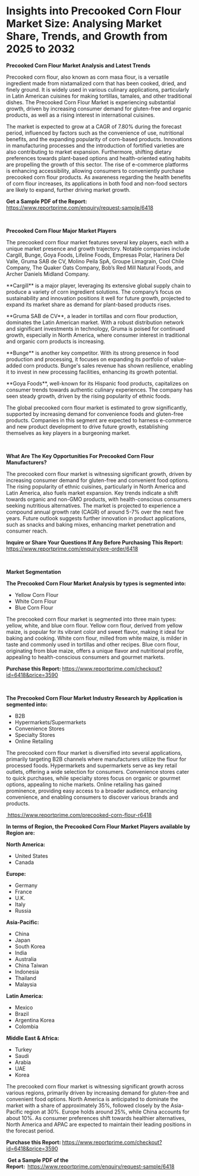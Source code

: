 <p><h1>Insights into Precooked Corn Flour Market Size: Analysing Market Share, Trends, and Growth from 2025 to 2032</h1></p><p><strong>Precooked Corn Flour Market Analysis and Latest Trends</strong></p>
<p><p>Precooked corn flour, also known as corn masa flour, is a versatile ingredient made from nixtamalized corn that has been cooked, dried, and finely ground. It is widely used in various culinary applications, particularly in Latin American cuisines for making tortillas, tamales, and other traditional dishes. The Precooked Corn Flour Market is experiencing substantial growth, driven by increasing consumer demand for gluten-free and organic products, as well as a rising interest in international cuisines. </p><p>The market is expected to grow at a CAGR of 7.80% during the forecast period, influenced by factors such as the convenience of use, nutritional benefits, and the expanding popularity of corn-based products. Innovations in manufacturing processes and the introduction of fortified varieties are also contributing to market expansion. Furthermore, shifting dietary preferences towards plant-based options and health-oriented eating habits are propelling the growth of this sector. The rise of e-commerce platforms is enhancing accessibility, allowing consumers to conveniently purchase precooked corn flour products. As awareness regarding the health benefits of corn flour increases, its applications in both food and non-food sectors are likely to expand, further driving market growth.</p></p>
<p><strong>Get a Sample PDF of the Report:&nbsp;</strong> <a href="https://www.reportprime.com/enquiry/request-sample/6418?utm_campaign=4540&utm_medium=2&utm_source=Github&utm_content=ia&utm_term=15052025&utm_id=precooked-corn-flour">https://www.reportprime.com/enquiry/request-sample/6418</a></p>
<p>&nbsp;</p>
<p><strong>Precooked Corn Flour Major Market Players</strong></p>
<p><p>The precooked corn flour market features several key players, each with a unique market presence and growth trajectory. Notable companies include Cargill, Bunge, Goya Foods, Lifeline Foods, Empresas Polar, Harinera Del Valle, Gruma SAB de CV, Molino Peila SpA, Groupe Limagrain, Cool Chile Company, The Quaker Oats Company, Bob’s Red Mill Natural Foods, and Archer Daniels Midland Company.</p><p>**Cargill** is a major player, leveraging its extensive global supply chain to produce a variety of corn ingredient solutions. The company’s focus on sustainability and innovation positions it well for future growth, projected to expand its market share as demand for plant-based products rises.</p><p>**Gruma SAB de CV**, a leader in tortillas and corn flour production, dominates the Latin American market. With a robust distribution network and significant investments in technology, Gruma is poised for continued growth, especially in North America, where consumer interest in traditional and organic corn products is increasing.</p><p>**Bunge** is another key competitor. With its strong presence in food production and processing, it focuses on expanding its portfolio of value-added corn products. Bunge's sales revenue has shown resilience, enabling it to invest in new processing facilities, enhancing its growth potential.</p><p>**Goya Foods**, well-known for its Hispanic food products, capitalizes on consumer trends towards authentic culinary experiences. The company has seen steady growth, driven by the rising popularity of ethnic foods.</p><p>The global precooked corn flour market is estimated to grow significantly, supported by increasing demand for convenience foods and gluten-free products. Companies in this segment are expected to harness e-commerce and new product development to drive future growth, establishing themselves as key players in a burgeoning market.</p></p>
<p>&nbsp;</p>
<p><strong>What Are The Key Opportunities For Precooked Corn Flour Manufacturers?</strong></p>
<p><p>The precooked corn flour market is witnessing significant growth, driven by increasing consumer demand for gluten-free and convenient food options. The rising popularity of ethnic cuisines, particularly in North America and Latin America, also fuels market expansion. Key trends indicate a shift towards organic and non-GMO products, with health-conscious consumers seeking nutritious alternatives. The market is projected to experience a compound annual growth rate (CAGR) of around 5-7% over the next five years. Future outlook suggests further innovation in product applications, such as snacks and baking mixes, enhancing market penetration and consumer reach.</p></p>
<p><strong>Inquire or Share Your Questions If Any Before Purchasing This Report:</strong> <a href="https://www.reportprime.com/enquiry/pre-order/6418?utm_campaign=4540&utm_medium=2&utm_source=Github&utm_content=ia&utm_term=15052025&utm_id=precooked-corn-flour">https://www.reportprime.com/enquiry/pre-order/6418</a></p>
<p>&nbsp;</p>
<p><strong>Market Segmentation</strong></p>
<p><strong>The Precooked Corn Flour Market Analysis by types is segmented into:</strong></p>
<p><ul><li>Yellow Corn Flour</li><li>White Corn Flour</li><li>Blue Corn Flour</li></ul></p>
<p><p>The precooked corn flour market is segmented into three main types: yellow, white, and blue corn flour. Yellow corn flour, derived from yellow maize, is popular for its vibrant color and sweet flavor, making it ideal for baking and cooking. White corn flour, milled from white maize, is milder in taste and commonly used in tortillas and other recipes. Blue corn flour, originating from blue maize, offers a unique flavor and nutritional profile, appealing to health-conscious consumers and gourmet markets.</p></p>
<p><strong>Purchase this Report:&nbsp;</strong><a href="https://www.reportprime.com/checkout?id=6418&price=3590&utm_campaign=4540&utm_medium=2&utm_source=Github&utm_content=ia&utm_term=15052025&utm_id=precooked-corn-flour">https://www.reportprime.com/checkout?id=6418&price=3590</a></p>
<p>&nbsp;</p>
<p><strong>The Precooked Corn Flour Market Industry Research by Application is segmented into:</strong></p>
<p><ul><li>B2B</li><li>Hypermarkets/Supermarkets</li><li>Convenience Stores</li><li>Specialty Stores</li><li>Online Retailing</li></ul></p>
<p><p>The precooked corn flour market is diversified into several applications, primarily targeting B2B channels where manufacturers utilize the flour for processed foods. Hypermarkets and supermarkets serve as key retail outlets, offering a wide selection for consumers. Convenience stores cater to quick purchases, while specialty stores focus on organic or gourmet options, appealing to niche markets. Online retailing has gained prominence, providing easy access to a broader audience, enhancing convenience, and enabling consumers to discover various brands and products.</p></p>
<p><a href="https://www.reportprime.com/precooked-corn-flour-r6418?utm_campaign=4540&utm_medium=2&utm_source=Github&utm_content=ia&utm_term=15052025&utm_id=precooked-corn-flour">&nbsp;https://www.reportprime.com/precooked-corn-flour-r6418</a></p>
<p><strong>In terms of Region, the Precooked Corn Flour Market Players available by Region are:</strong></p>
<p>
    <p> <strong> North America: </strong>
        <ul>
            <li>United States</li>
            <li>Canada</li>
        </ul>
        </p> 
    <p> <strong> Europe: </strong>
        <ul>
            <li>Germany</li>
            <li>France</li>
            <li>U.K.</li>
            <li>Italy</li>
            <li>Russia</li>
        </ul>
        </p> 
    <p> <strong> Asia-Pacific: </strong>
        <ul>
            <li>China</li>
            <li>Japan</li>
            <li>South Korea</li>
            <li>India</li>
            <li>Australia</li>
            <li>China Taiwan</li>
            <li>Indonesia</li>
            <li>Thailand</li>
            <li>Malaysia</li>
        </ul>
        </p> 
    <p> <strong> Latin America: </strong>
        <ul>
            <li>Mexico</li>
            <li>Brazil</li>
            <li>Argentina Korea</li>
            <li>Colombia</li>
        </ul>
        </p> 
    <p> <strong> Middle East & Africa: </strong>
        <ul>
            <li>Turkey</li>
            <li>Saudi</li>
            <li>Arabia</li>
            <li>UAE</li>
            <li>Korea</li>
        </ul>
    </p>
    </p>
<p><p>The precooked corn flour market is witnessing significant growth across various regions, primarily driven by increasing demand for gluten-free and convenient food options. North America is anticipated to dominate the market with a share of approximately 35%, followed closely by the Asia-Pacific region at 30%. Europe holds around 25%, while China accounts for about 10%. As consumer preferences shift towards healthier alternatives, North America and APAC are expected to maintain their leading positions in the forecast period.</p></p>
<p><strong>Purchase this Report: </strong><a href="https://www.reportprime.com/checkout?id=6418&price=3590&utm_campaign=4540&utm_medium=2&utm_source=Github&utm_content=ia&utm_term=15052025&utm_id=precooked-corn-flour">https://www.reportprime.com/checkout?id=6418&price=3590</a></p>
<p>&nbsp;<strong>Get a Sample PDF of the Report:&nbsp;&nbsp;</strong><a href="https://www.reportprime.com/enquiry/request-sample/6418?utm_campaign=4540&utm_medium=2&utm_source=Github&utm_content=ia&utm_term=15052025&utm_id=precooked-corn-flour">https://www.reportprime.com/enquiry/request-sample/6418</a></p>
<p><strong></strong></p>
<p><p></p><p></p><p></p></p>
